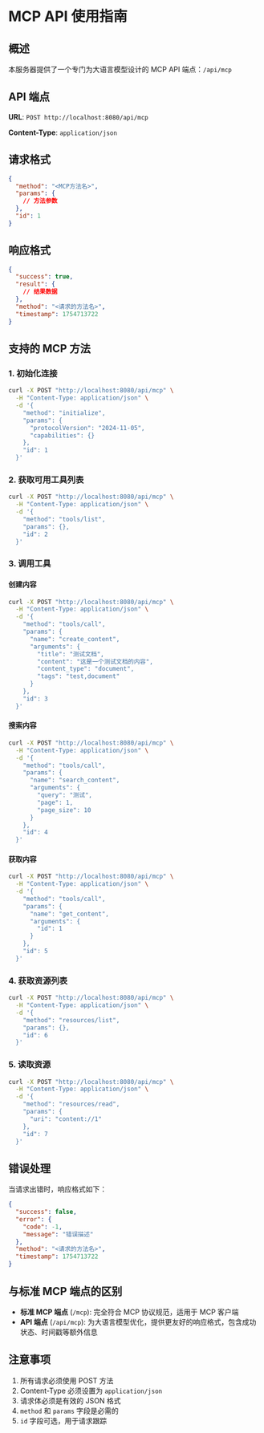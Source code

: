# MCP API 使用指南

## 概述

本服务器提供了一个专门为大语言模型设计的 MCP API 端点：`/api/mcp`

## API 端点

**URL**: `POST http://localhost:8080/api/mcp`

**Content-Type**: `application/json`

## 请求格式

```json
{
  "method": "<MCP方法名>",
  "params": {
    // 方法参数
  },
  "id": 1
}
```

## 响应格式

```json
{
  "success": true,
  "result": {
    // 结果数据
  },
  "method": "<请求的方法名>",
  "timestamp": 1754713722
}
```

## 支持的 MCP 方法

### 1. 初始化连接

```bash
curl -X POST "http://localhost:8080/api/mcp" \
  -H "Content-Type: application/json" \
  -d '{
    "method": "initialize",
    "params": {
      "protocolVersion": "2024-11-05",
      "capabilities": {}
    },
    "id": 1
  }'
```

### 2. 获取可用工具列表

```bash
curl -X POST "http://localhost:8080/api/mcp" \
  -H "Content-Type: application/json" \
  -d '{
    "method": "tools/list",
    "params": {},
    "id": 2
  }'
```

### 3. 调用工具

#### 创建内容

```bash
curl -X POST "http://localhost:8080/api/mcp" \
  -H "Content-Type: application/json" \
  -d '{
    "method": "tools/call",
    "params": {
      "name": "create_content",
      "arguments": {
        "title": "测试文档",
        "content": "这是一个测试文档的内容",
        "content_type": "document",
        "tags": "test,document"
      }
    },
    "id": 3
  }'
```

#### 搜索内容

```bash
curl -X POST "http://localhost:8080/api/mcp" \
  -H "Content-Type: application/json" \
  -d '{
    "method": "tools/call",
    "params": {
      "name": "search_content",
      "arguments": {
        "query": "测试",
        "page": 1,
        "page_size": 10
      }
    },
    "id": 4
  }'
```

#### 获取内容

```bash
curl -X POST "http://localhost:8080/api/mcp" \
  -H "Content-Type: application/json" \
  -d '{
    "method": "tools/call",
    "params": {
      "name": "get_content",
      "arguments": {
        "id": 1
      }
    },
    "id": 5
  }'
```

### 4. 获取资源列表

```bash
curl -X POST "http://localhost:8080/api/mcp" \
  -H "Content-Type: application/json" \
  -d '{
    "method": "resources/list",
    "params": {},
    "id": 6
  }'
```

### 5. 读取资源

```bash
curl -X POST "http://localhost:8080/api/mcp" \
  -H "Content-Type: application/json" \
  -d '{
    "method": "resources/read",
    "params": {
      "uri": "content://1"
    },
    "id": 7
  }'
```

## 错误处理

当请求出错时，响应格式如下：

```json
{
  "success": false,
  "error": {
    "code": -1,
    "message": "错误描述"
  },
  "method": "<请求的方法名>",
  "timestamp": 1754713722
}
```

## 与标准 MCP 端点的区别

- **标准 MCP 端点** (`/mcp`): 完全符合 MCP 协议规范，适用于 MCP 客户端
- **API 端点** (`/api/mcp`): 为大语言模型优化，提供更友好的响应格式，包含成功状态、时间戳等额外信息

## 注意事项

1. 所有请求必须使用 POST 方法
2. Content-Type 必须设置为 `application/json`
3. 请求体必须是有效的 JSON 格式
4. `method` 和 `params` 字段是必需的
5. `id` 字段可选，用于请求跟踪